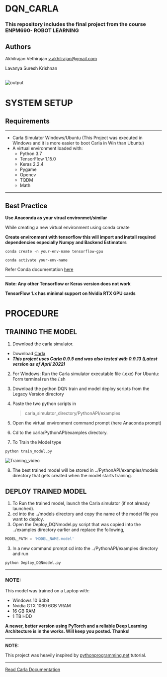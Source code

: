 # DQN_CARLA

### This repository includes the final project from the course ENPM690- ROBOT LEARNING
## 
## Authors
Akhilrajan Vethirajan
[v.akhilrajan@gmail.com](https://github.com/Akhilrajan-V) 

Lavanya Suresh Krishnan

## 
![output](https://github.com/lavanyasureshkannan/DQN_CARLA/blob/main/Outputs/simulation.gif)

# SYSTEM SETUP
## Requirements
---
- Carla Simulator Windows/Ubuntu (This Project was executed in Windows and it is more easier to boot Carla in Win than Ubuntu)
- A virtual environment loaded with:
   - Python 3.7
   - TensorFlow 1.15.0 
   - Keras 2.2.4
   - Pygame
   - Opencv
   - TQDM
   - Math
---

## Best Practice
**Use Anaconda as your virual environmet/similar**

While creating a new virtual environment using conda create

  **Create environment with tensorflow this will import and install required dependencies especially Numpy and Backend Estimators** 

  ```
  conda create -n your-env-name tensorflow-gpu
  
  conda activate your-env-name 
  ```
 
Refer Conda documentation [here](https://docs.anaconda.com/anaconda/user-guide/tasks/tensorflow/)

---
**Note: Any other Tensorflow or Keras version does not work**

**TensorFlow 1.x has minimal support on Nvidia RTX GPU cards**

# PROCEDURE
## TRAINING THE MODEL
1. Download the carla simulator. 
 - Download [Carla](https://github.com/carla-simulator/carla/releases)
 - ***This project uses Carla 0.9.5 and was also tested with 0.9.13 (Latest version as of April 2022)***
2. For Windows:
    Run the Carla simulator executable file (.exe)
   For Ubuntu:
    Form terminal run the /.sh
3. Download the python DQN train and model deploy scripts from the Legacy Version directory
4. Paste the two python scripts in
 
    > carla_simulator_directory/PythonAPI/examples
    
5. Open the virtual environment command prompt (here Anaconda prompt)
6. Cd to the carla/PythonAPI/examples directory.
7. To Train the Model type
```
python train_model.py
```
![Training_video](https://github.com/lavanyasureshkannan/DQN_CARLA/blob/main/Outputs/carla_training_video.gif)

8. The best trained model will be stored in ../PythonAPI/examples/models directory that gets created when the model starts training.
## DEPLOY TRAINED MODEL

1. To Run the trained model, launch the Carla simulator (if not already launched).
2. cd into the ../models directory and copy the name of the model file you want to deploy.
3. Open the Deploy_DQNmodel.py script that was copied into the ../examples directory earlier and replace the following,
```python
MODEL_PATH = 'MODEL_NAME.model'
```
3. In a new command prompt cd into the ../PythonAPI/examples directory and run  
```
python Deploy_DQNmodel.py
```
---
### NOTE:

This model was trained on a Laptop with:
- Windows 10 64bit 
- Nvidia GTX 1060 6GB VRAM
- 16 GB RAM 
- 1 TB HDD

**A newer, better version using PyTorch and a reliable Deep Learning Architecture is in the works. Will keep you posted. Thanks!**

---

**NOTE:**

This project was heavily inspired by [pythonprogramming.net](https://pythonprogramming.net/introduction-self-driving-autonomous-cars-carla-python/) tutorial.

---
[Read Carla Documentation](https://carla.readthedocs.io/en/latest/)
